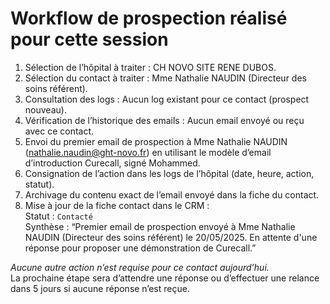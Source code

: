 # Workflow de prospection réalisé pour cette session

1. Sélection de l’hôpital à traiter : CH NOVO SITE RENE DUBOS.
2. Sélection du contact à traiter : Mme Nathalie NAUDIN (Directeur des soins référent).
3. Consultation des logs : Aucun log existant pour ce contact (prospect nouveau).
4. Vérification de l’historique des emails : Aucun email envoyé ou reçu avec ce contact.
5. Envoi du premier email de prospection à Mme Nathalie NAUDIN (nathalie.naudin@ght-novo.fr) en utilisant le modèle d’email d’introduction Curecall, signé Mohammed.
6. Consignation de l’action dans les logs de l’hôpital (date, heure, action, statut).
7. Archivage du contenu exact de l’email envoyé dans la fiche du contact.
8. Mise à jour de la fiche contact dans le CRM :  
   Statut : `Contacté`  
   Synthèse : “Premier email de prospection envoyé à Mme Nathalie NAUDIN (Directeur des soins référent) le 20/05/2025. En attente d'une réponse pour proposer une démonstration de Curecall.”

_Aucune autre action n’est requise pour ce contact aujourd’hui._  
La prochaine étape sera d’attendre une réponse ou d’effectuer une relance dans 5 jours si aucune réponse n’est reçue.



